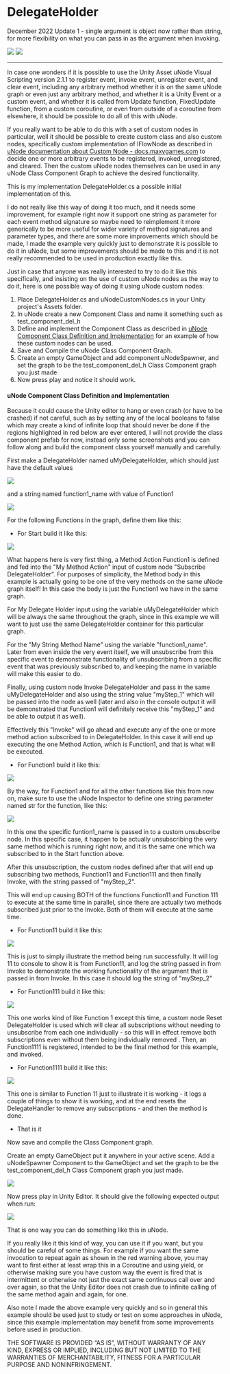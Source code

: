 # DelegateHolder

December 2022 Update 1 - single argument is object now rather than string, for more flexibility on what you can pass in as the argument when invoking.

![](https://cdn.discordapp.com/attachments/994083232712773645/1048901026419322880/1_.png)
![](https://cdn.discordapp.com/attachments/994083232712773645/1048901026788409395/2_.png)

------

In case one wonders if it is possible to use the Unity Asset uNode Visual Scripting version 2.1.1 to register event, invoke event, unregister event, and clear event, including any arbitrary method whether it is on the same uNode graph or even just any arbitrary method, and whether it is a Unity Event or a custom event, and whether it is called from Update function, FixedUpdate function, from a custom coroutine, or even from outside of a coroutine from elsewhere, it should be possible to do all of this with uNode.


If you really want to be able to do this with a set of custom nodes in particular,
well it should be possible to create custom class and also custom nodes, specifically custom implementation of IFlowNode as described in [uNode documentation about Custom Node - docs.maxygames.com](http://docs.maxygames.com/unode/manual/guide/creating-custom-node.html) to decide one or more arbitrary events to be registered, invoked, unregistered, and cleared. Then the custom uNode nodes themselves can be used in any uNode Class Component Graph to achieve the desired functionality.

This is my implementation DelegateHolder.cs a possible initial implementation of this.

I do not really like this way of doing it too much, and it needs some improvement, for example right now it support one string as parameter for each event method signature so maybe need to reimplement it more generically to be more useful for wider variety of method signatures and parameter types,
and there are some more improvements which should be made, I made the example very quickly just to demonstrate it is possible to do it in uNode, but some improvements should be made to this and it is not really recommended to be used in production exactly like this.

Just in case that anyone was really interested to try to do it like this specifically, and insisting on the use of custom uNode nodes as the way to do it, here is one possible way of doing it using uNode custom nodes:

1. Place DelegateHolder.cs and uNodeCustomNodes.cs in your Unity project's Assets folder.
2. In uNode create a new Component Class and name it something such as test_component_del_h
3. Define and implement the Component Class as described in [uNode Component Class Definition and Implementation](#unode-component-class-definition-and-implementation) for an example of how these custom nodes can be used.
4. Save and Compile the uNode Class Component Graph.
5. Create an empty GameObject and add component uNodeSpawner, and set the graph to be the test_component_del_h Class Component graph you just made
6. Now press play and notice it should work.


#### uNode Component Class Definition and Implementation

Because it could cause the Unity editor to hang or even crash (or have to be crashed) if not careful, such as by setting any of the local booleans to false which may create a kind of infinite loop that should never be done if the regions highlighted in red below are ever entered, I will not provide the class component prefab for now, instead only some screenshots and you can follow along and build the component class yourself manually and carefully. 


First  make a DelegateHolder named uMyDelegateHolder, which should just have the default values

![](https://cdn.discordapp.com/attachments/994083232712773645/994102558920540230/delh_var1_.png)

and a string named function1_name with value of Function1

![](https://cdn.discordapp.com/attachments/994083232712773645/994102559113490502/delh_var2_.png)

For the following Functions in the graph, define them like this:

- For Start build it like this:

![](https://cdn.discordapp.com/attachments/994083232712773645/994102559352553532/delh_Start_.png)

What happens here is very first thing, a Method Action Function1 is defined and fed into the "My Method Action" input of custom node "Subscribe DelegateHolder". For purposes of simplicity, the Method body in this example is actually going to be one of the very methods on the same uNode graph itself! In this case the body is just the Function1 we have in the same graph.

For My Delegate Holder input using the variable uMyDelegateHolder which will be always the same throughout the graph, since in this example we will want to just use the same DelegateHolder container for this particular graph.

For the "My String Method Name" using the variable "function1_name". Later from even inside the very event itself, we will unsubscribe from this specific event to demonstrate functionality of unsubscribing from a specific event that was previously subscribed to, and keeping the name in variable will make this easier to do.

Finally, using custom node Invoke DelegateHolder and pass in the same uMyDelegateHolder and also using the string value "myStep_1" which will be passed into the node as well (later and also in the console output it will be demonstrated that Function1 will definitely receive this "myStep_1" and be able to output it as well).

Effectively this "Invoke" will go ahead and execute any of the one or more method action subscribed to in DelegateHolder. In this case it will end up executing the one Method Action, which is Function1, and that is what will be executed.


- For Function1    build it like this:

![](https://cdn.discordapp.com/attachments/994083232712773645/994102559616815134/delh_Function1_.png)


By the way, for Function1 and for all the other functions like this from now on, make sure to use the uNode Inspector to define one string parameter named str for the function, like this:

![](https://cdn.discordapp.com/attachments/994083232712773645/994111879549034587/delh_sig_.png)



In this one the specific funtion1_name is passed in to a custom unsubscribe node. 
In this specific case, it happen to be actually unsubscribing the very same method which is running right now, and it is the same one which wa subscribed to in the Start function above.

After this unsubscription, the custom nodes defined after that will end up subscribing two methods, 
Function11 and Function111 
and then finally Invoke, with the string passed of "myStep_2".

This will end up causing BOTH of the functions Function11 and Function 111 to execute at the same time in parallel, since there are actually two methods subscribed just prior to the Invoke. Both of them will execute at the same time.


- For Function11   build it like this:

![](https://cdn.discordapp.com/attachments/994083232712773645/994102559822319636/delh_Functiuon_11_.png)

This is just to simply illustrate the method being run successfully. It will log 11 to console to show it is from Function11, 
and log the string passed in from Invoke to demonstrate the working functionality of the argument that is passed in from Invoke.
In this case it should log the string of "myStep_2"

- For Function111  build it like this:

![](https://cdn.discordapp.com/attachments/994083232712773645/994102560086573066/delh_Function111_.png)

This one works kind of like Function 1 except this time, a custom node Reset DelegateHolder is used which will clear all subscriptions without needing to unsubscribe from each one individually - so this will in effect remove both subscriptions even without them being individually removed .
Then, an Function1111 is registered, intended to be the final method for this example, and invoked.

- For Function1111 build it like this:

![](https://cdn.discordapp.com/attachments/994083232712773645/994102560321458298/delh_Function1111_.png)

This one is similar to Function 11 just to illustrate it is working - it logs a couple of things to show it is working, and at the end resets the DelegateHandler to remove any subscriptions - and then the method is done.

- That is it

Now save and compile the Class Component graph.

Create an empty GameObject put it anywhere in your active scene.
Add a uNodeSpawner Component to the GameObject and set the graph to be the test_component_del_h Class Component graph you just made. 

![](https://cdn.discordapp.com/attachments/994083232712773645/994102558719221872/delh_uNodeSpawner_.png)

Now press play in Unity Editor. 
It should give the following expected output when run:

![](https://cdn.discordapp.com/attachments/994083232712773645/994102558501122118/delh_console_output_.png)


That is one way you can do something like this in uNode.

If you really like it this kind of way, you can use it if you want, but you should be careful of some things. For example if you want the same invocation to repeat again as shown in the red warning above, you may want to first either at least wrap this in a Coroutine and using yield, or otherwise making sure you have custom way the event is fired that is intermittent or otherwise not just the exact same continuous call over and over again, so that the Unity Editor does not crash due to infinite calling of the same method again and again, for one. 

Also note I made the above example very quickly and so in general this example should be used just to study or test on some approaches in uNode, since this example implementation may benefit from some improvements before used in production.


THE SOFTWARE IS PROVIDED “AS IS”, WITHOUT WARRANTY OF ANY KIND, EXPRESS OR IMPLIED, INCLUDING BUT NOT LIMITED TO THE WARRANTIES OF MERCHANTABILITY, FITNESS FOR A PARTICULAR PURPOSE AND NONINFRINGEMENT.
